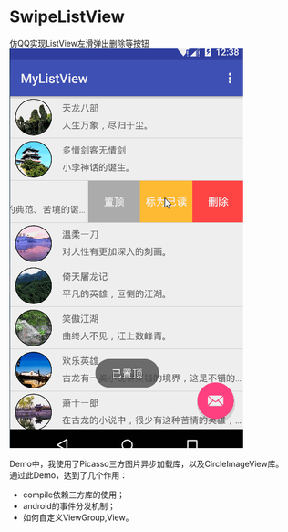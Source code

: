# SwipeListView
仿QQ实现ListView左滑弹出删除等按钮<br>
![效果图](https://github.com/LiJia92/MyListView/blob/master/srceenshots/effect.gif)

Demo中，我使用了Picasso三方图片异步加载库，以及CircleImageView库。<br>通过此Demo，达到了几个作用：

* compile依赖三方库的使用；
* android的事件分发机制；
* 如何自定义ViewGroup,View。
